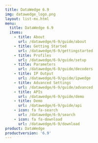 ```yaml
---
title: DataWedge 6.9
img: datawedge_logo.png
layout: list-mx.html
menu: 
  title: DataWedge 6.9
  items:
    - title: About
      url: /datawedge/6-9/guide/about
    - title: Getting Started
      url: /datawedge/6-9/gettingstarted
    - title: Profiles
      url: /datawedge/6-9/guide/setup
    - title: Parameters
      url: /datawedge/6-9/guide/decoders
    - title: IP Output
      url: /datawedge/6-9/guide/ipwedge
    - title: Advanced Settings
      url: /datawedge/6-9/guide/advanced
    - title: APIs
      url: /datawedge/6-9/guide/demo
    - title: Demo
      url: /datawedge/6-9/guide/api
    - icon: fa fa-search
      url: /datawedge/6-9/search
    - icon: fa fa-download
      url: /datawedge/6-9/download
product: DataWedge
productversion: '6.9'
---
```

